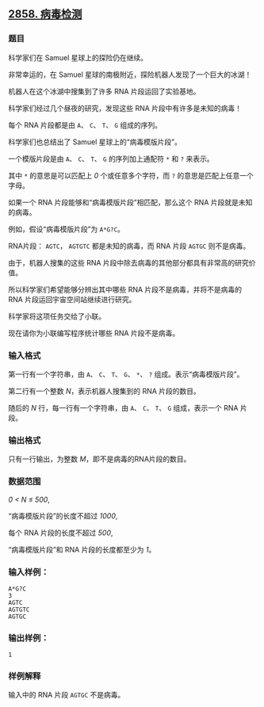## [2858. 病毒检测](https://www.acwing.com/problem/content/2861/)

### 题目

科学家们在 Samuel 星球上的探险仍在继续。

非常幸运的，在 Samuel 星球的南极附近，探险机器人发现了一个巨大的冰湖！

机器人在这个冰湖中搜集到了许多 RNA 片段运回了实验基地。

科学家们经过几个昼夜的研究，发现这些 RNA 片段中有许多是未知的病毒！

每个 RNA 片段都是由 `A`、 `C`、 `T`、 `G` 组成的序列。

科学家们也总结出了 Samuel 星球上的“病毒模版片段”。

一个模版片段是由 `A`、 `C`、 `T`、 `G` 的序列加上通配符 `*` 和 `?` 来表示。

其中 `*` 的意思是可以匹配上 *0* 个或任意多个字符，而 `?` 的意思是匹配上任意一个字母。

如果一个 RNA 片段能够和“病毒模版片段”相匹配，那么这个 RNA 片段就是未知的病毒。

例如，假设“病毒模版片段”为 `A*G?C`。

RNA片段： `AGTC`， `AGTGTC` 都是未知的病毒，而 RNA 片段 `AGTGC` 则不是病毒。

由于，机器人搜集的这些 RNA 片段中除去病毒的其他部分都具有非常高的研究价值。

所以科学家们希望能够分辨出其中哪些 RNA 片段不是病毒，并将不是病毒的 RNA 片段运回宇宙空间站继续进行研究。

科学家将这项任务交给了小联。

现在请你为小联编写程序统计哪些 RNA 片段不是病毒。

### 输入格式

第一行有一个字符串，由 `A`、 `C`、 `T`、 `G`、 `*`、 `?` 组成。表示“病毒模版片段”。

第二行有一个整数 *N*，表示机器人搜集到的 RNA 片段的数目。

随后的 *N* 行，每一行有一个字符串，由 `A`、 `C`、 `T`、 `G` 组成，表示一个 RNA 片段。

### 输出格式

只有一行输出，为整数 *M*，即不是病毒的RNA片段的数目。

### 数据范围

*0 < N ≤ 500*,

“病毒模版片段”的长度不超过 *1000*,

每个 RNA 片段的长度不超过 *500*,

“病毒模版片段”和 RNA 片段的长度都至少为 *1*。

### 输入样例：

```
A*G?C
3
AGTC
AGTGTC
AGTGC
```

### 输出样例：

```
1
```

### 样例解释

输入中的 RNA 片段 `AGTGC` 不是病毒。

